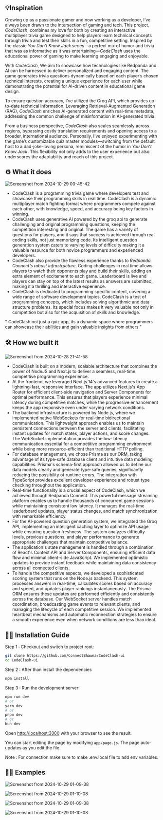 ## 💡Inspiration
Growing up as a passionate gamer and now working as a developer, I’ve always been drawn to the intersection of gaming and tech. This project, *CodeClash*, combines my love for both by creating an interactive multiplayer trivia game designed to help players learn technical concepts through trivia and test their skills in a fun, competitive setting. Inspired by the classic *You Don’t Know Jack* series—a perfect mix of humor and trivia that was as informative as it was entertaining—*CodeClash* uses the educational power of gaming to make learning engaging and enjoyable.

With *CodeClash*,  We aim to showcase how technologies like Redpanda and AI can be harnessed to deliver personalized and engaging content. The game generates trivia questions dynamically based on each player’s chosen technical interests, creating a unique experience for each user while demonstrating the potential for AI-driven content in educational game design.

To ensure question accuracy, I’ve utilized the Groq API, which provides up-to-date technical information. Leveraging Retrieval-Augmented Generation (RAG), *CodeClash* enriches AI-generated content with real-time metadata, addressing the common challenge of misinformation in AI-generated trivia.

From a business perspective, *CodeClash* also scales seamlessly across regions, bypassing costly translation requirements and opening access to a broader, international audience. Personally, I’ve enjoyed experimenting with the game’s customizable quiz master modules—switching from the default host to a dad-joke-loving persona, reminiscent of the humor in *You Don’t Know Jack*. This flexibility not only adds to the user experience but also underscores the adaptability and reach of this project.

## ⚙️ What it does
![Screenshot from 2024-10-29 00-45-42](https://github.com/user-attachments/assets/117e52d2-b49f-485d-9e3c-ce6c9bb71822)
- CodeClash is a programming trivia game where developers test and showcase their programming skills in real time. CodeClash is a dynamic multiplayer match fighting format where programmers compete against each other, with knowledge, speed, and accuracy being key factors in winning.
- CodeClash uses generative AI powered by the groq api to generate challenging and original programming questions, keeping the competition interesting and original. The game has a variety of questions for players, and it says that success is achieved through real coding skills, not just memorizing code. Its intelligent question generation system caters to varying levels of difficulty making it a valuable resource for both novice programmers and experienced developers.
- CodeClash also provide the flawless experience thanks to *Redpanda Connect's robust infrastructure*. Coding challenges in real time allows players to watch their opponents play and build their skills, adding an extra element of excitement to each game. Leaderboard is live and players can stay on top of the latest results as answers are submitted, making it a thrilling and interactive experience.
- CodeClash is dedicated to programming specific content, covering a wide range of software development topics. CodeClash is a test of programming concepts, which includes solving algorithmic and data structure problems. Its special focus makes it very valuable not only in competition but also for the acquisition of skills and knowledge.

" CodeClash not just a quiz app, its a dynamic space where programmers can showcase their abilities and  gain valuable insights from others "

## 🛠️ How we built it
![Screenshot from 2024-10-28 21-41-58](https://github.com/user-attachments/assets/e96ebc57-98df-4514-a617-bef4a71b3fce)

- CodeClash is built on a modern, scalable architecture that combines the power of NodeJS and Next.js to deliver a seamless, real-time competitive programming experience.
- At the frontend, we leveraged Next.js 14's advanced features to create a lightning-fast, responsive interface. The app utilizes Next.js's App Router for efficient client-side navigation and Server Components for optimal performance. This ensures that players experience minimal latency during competitive matches, while the progressive enhancement keeps the app responsive even under varying network conditions.
- The backend infrastructure is powered by Node.js, where we implemented native WebSockets for real-time bidirectional communication. This lightweight approach enables us to maintain persistent connections between the server and clients, facilitating instant updates for match states, player actions, and score changes. The WebSocket implementation provides the low-latency communication essential for a competitive programming environment while being more resource-efficient than traditional HTTP polling.
- For database management, we chose Prisma as our ORM, taking advantage of its type-safe database client and intuitive data modeling capabilities. Prisma's schema-first approach allowed us to define our data models clearly and generate type-safe queries, significantly reducing the possibility of runtime errors. The integration with TypeScript provides excellent developer experience and robust type checking throughout the application.
- Real-time functionality is a crucial aspect of CodeClash, which we achieved through Redpanda Connect. This powerful message streaming platform enables us to handle thousands of concurrent game sessions while maintaining consistent low latency. It manages the real-time leaderboard updates, player status changes, and match synchronization with remarkable efficiency.
- For the AI-powered question generation system, we integrated the Groq API, implementing an intelligent caching layer to optimize API usage while ensuring question freshness. The system analyzes difficulty levels, previous questions, and player performance to generate appropriate challenges that maintain competitive balance.
- The application's state management is handled through a combination of React's Context API and Server Components, ensuring efficient data flow and minimal client-side JavaScript. We implemented optimistic updates to provide instant feedback while maintaining data consistency across all connected clients.
- To handle the competitive aspects, we developed a sophisticated scoring system that runs on the Node.js backend. This system processes answers in real-time, calculates scores based on accuracy and speed, and updates player rankings instantaneously. The Prisma ORM ensures these updates are performed efficiently and consistently across the database.
Our WebSocket server handles match coordination, broadcasting game events to relevant clients, and managing the lifecycle of each competitive session. We implemented heartbeat mechanisms and automatic reconnection strategies to ensure a smooth experience even when network conditions are less than ideal.


## 🧑‍💻 Installation Guide 

Step 1 : Checkout and switch to project root:
```bash
git clone https://github.com/ConnectBhawna/CodeClash-ui
cd CodeClash-ui
```

Step 2 : After than install the dependencies
```bash
npm install
```


Step 3 : Run the development server:

```bash
npm run dev
# or
yarn dev
# or
pnpm dev
# or
bun dev
```

Open [http://localhost:3000](http://localhost:3000) with your browser to see the result.

You can start editing the page by modifying `app/page.js`. The page auto-updates as you edit the file.

Note : For connection make sure to make .env.local file to add env variables.


## 🧑‍💻 Examples
![Screenshot from 2024-10-29 01-09-38](https://github.com/user-attachments/assets/413ae65b-fbf9-4353-895b-64304a630702)

![Screenshot from 2024-10-29 01-10-08](https://github.com/user-attachments/assets/0758342f-7177-4f4a-a9e0-6eec596848e0)

![Screenshot from 2024-10-29 01-09-38](https://github.com/user-attachments/assets/e4460ce9-6fbe-4d67-ae63-150e9a2b910e)

![Screenshot from 2024-10-29 01-10-08](https://github.com/user-attachments/assets/3309a1b7-5e64-4553-849e-953bb126f6c1)
